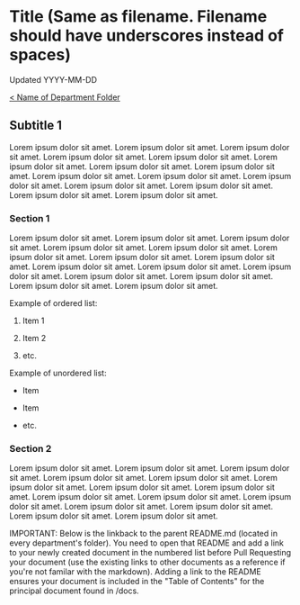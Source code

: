 # Title (Same as filename. Filename should have underscores instead of spaces)

Updated YYYY-MM-DD

[< Name of Department Folder][0]

## Subtitle 1

Lorem ipsum dolor sit amet. Lorem ipsum dolor sit amet. Lorem ipsum dolor sit amet. Lorem ipsum dolor sit amet. Lorem ipsum dolor sit amet. Lorem ipsum dolor sit amet. Lorem ipsum dolor sit amet. Lorem ipsum dolor sit amet. Lorem ipsum dolor sit amet. Lorem ipsum dolor sit amet. Lorem ipsum dolor sit amet. Lorem ipsum dolor sit amet. Lorem ipsum dolor sit amet. Lorem ipsum dolor sit amet. Lorem ipsum dolor sit amet.

### Section 1

Lorem ipsum dolor sit amet. Lorem ipsum dolor sit amet. Lorem ipsum dolor sit amet. Lorem ipsum dolor sit amet. Lorem ipsum dolor sit amet. Lorem ipsum dolor sit amet. Lorem ipsum dolor sit amet. Lorem ipsum dolor sit amet. Lorem ipsum dolor sit amet. Lorem ipsum dolor sit amet. Lorem ipsum dolor sit amet. Lorem ipsum dolor sit amet. Lorem ipsum dolor sit amet. Lorem ipsum dolor sit amet. Lorem ipsum dolor sit amet.

Example of ordered list: 

1. Item 1

2. Item 2

3. etc.

Example of unordered list:

- Item

- Item

- etc.

### Section 2

Lorem ipsum dolor sit amet. Lorem ipsum dolor sit amet. Lorem ipsum dolor sit amet. Lorem ipsum dolor sit amet. Lorem ipsum dolor sit amet. Lorem ipsum dolor sit amet. Lorem ipsum dolor sit amet. Lorem ipsum dolor sit amet. Lorem ipsum dolor sit amet. Lorem ipsum dolor sit amet. Lorem ipsum dolor sit amet. Lorem ipsum dolor sit amet. Lorem ipsum dolor sit amet. Lorem ipsum dolor sit amet. Lorem ipsum dolor sit amet.

IMPORTANT: Below is the linkback to the parent README.md (located in every department's folder). You need to open that README and add a link to your newly created document in the numbered list before Pull Requesting your document (use the existing links to other documents as a reference if you're not familar with the markdown). Adding a link to the README ensures your document is included in the "Table of Contents" for the principal document found in /docs.

[0]: README.md
